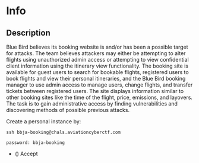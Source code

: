 # Info

## Description

Blue Bird believes its booking website is and/or has been a possible target for attacks. The team believes attackers may either be attempting to alter flights using unauthorized admin access or attempting to view confidential client information using the itinerary view functionality. The booking site is available for guest users to search for bookable flights, registered users to book flights and view their personal itineraries, and the Blue Bird booking manager to use admin access to manage users, change flights, and transfer tickets between registered users. The site displays information similar to other booking sites like the time of the flight, price, emissions, and layovers. The task is to gain administrative access by finding vulnerabilities and discovering methods of possible previous attacks.

Create a personal instance by:

`ssh bbja-booking@chals.aviationcyberctf.com`

`password: bbja-booking`

* () Accept

